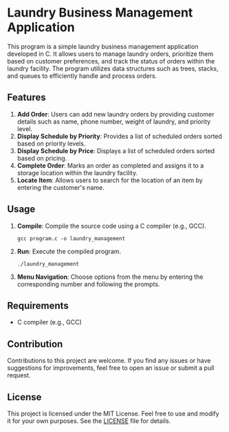 # Laundry Business Management Application

This program is a simple laundry business management application developed in C. It allows users to manage laundry orders, prioritize them based on customer preferences, and track the status of orders within the laundry facility. The program utilizes data structures such as trees, stacks, and queues to efficiently handle and process orders.

## Features

1. **Add Order**: Users can add new laundry orders by providing customer details such as name, phone number, weight of laundry, and priority level.
2. **Display Schedule by Priority**: Provides a list of scheduled orders sorted based on priority levels.
3. **Display Schedule by Price**: Displays a list of scheduled orders sorted based on pricing.
4. **Complete Order**: Marks an order as completed and assigns it to a storage location within the laundry facility.
5. **Locate Item**: Allows users to search for the location of an item by entering the customer's name.

## Usage

1. **Compile**: Compile the source code using a C compiler (e.g., GCC).
   ```
   gcc program.c -o laundry_management
   ```
2. **Run**: Execute the compiled program.
   ```
   ./laundry_management
   ```
3. **Menu Navigation**: Choose options from the menu by entering the corresponding number and following the prompts.

## Requirements

- C compiler (e.g., GCC)

## Contribution

Contributions to this project are welcome. If you find any issues or have suggestions for improvements, feel free to open an issue or submit a pull request.

## License

This project is licensed under the MIT License. Feel free to use and modify it for your own purposes. See the [LICENSE](LICENSE) file for details.
